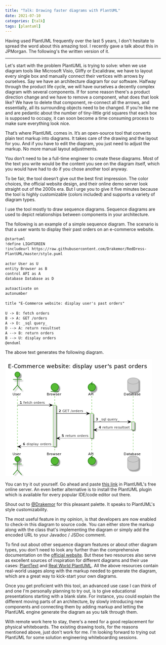 ```yaml
---
title: "Talk: Drawing faster diagrams with PlantUML"
date: 2021-07-10
categories: [talk]
tags: [plantuml]
---
```


Having used PlantUML frequently over the last 5 years, I don't hesitate to spread the word about this amazing tool. I recently gave a talk about this in JPMorgan. The following's the written version of it.

---

Let's start with the problem PlantUML is trying to solve: when we use diagram tools like Microsoft Visio, Gliffy or Excalidraw, we have to layout every single box and manually connect their vertices with arrows by ourselves. Say we have an architecture diagram for our software. Halfway through the product life cycle, we will have ourselves a decently complex diagram with several components. If for some reason there's a product direction change and we have to remove a component, what does that look like? We have to delete that component, re-connect all the arrows, and essentially, all its surrounding objects need to be changed. If you’re like me and are pedantic about the number of tiny-little grid squares that each box is supposed to occupy, it can soon become a time consuming process to make sure everything look nice.

That’s where PlantUML comes in. It’s an open-source tool that converts plain text markup into diagrams. It takes care of the drawing and the layout for you. And if you have to edit the diagram, you just need to adjust the markup. No more manual layout adjustments.

You don’t need to be a full-time engineer to create these diagrams. Most of the text you write would be the content you see on the diagram itself, which you would have had to do if you chose another tool anyway.

To be fair, the tool doesn’t give out the best first impression. The color choices, the official website design, and their online demo server look straight out of the 2000s era. But I urge you to give it five minutes because the tool is highly customizable (colors included) and supports a variety of diagram types.

I use the tool mostly to draw sequence diagrams. Sequence diagrams are used to depict relationships between components in your architecture.

The following is an example of a simple sequence diagram. The scenario is that a user wants to display their past orders on an e-commerce website.

```
@startuml
!define LIGHTGREEN
!includeurl https://raw.githubusercontent.com/Drakemor/RedDress-PlantUML/master/style.puml

actor User as U
entity Browser as B
control API as A
database Database as D

autoactivate on
autonumber

title "E-Commerce website: display user's past orders"

U -> B: fetch orders
B -> A: GET /orders
A -> D: _sql query_
D --> A: return resultset
A --> B: return orders
B --> U: display orders
@enduml
```
The above text generates the following diagram.

![Sequence Diagram](/assets/img/posts/plantuml/past-orders-sequence-diagram.png)

You can try it out yourself. Go ahead and paste [this link](http://www.plantuml.com/plantuml/uml/HSzDRx904C3n-twAqSjpGkuSdWY5M1FR62Ddiy1ODzqNd9cjuTkNRMcymMyd_vtTicYIwAnQ3NWr7k6mtxsUTwUcULShutiR1unauIOoSf7df1-R3oEts4L6weCNzBBfWyjhqf_e0kKd76f2vknejPVsxP0xpOAKiqmMDsEwJUbU0a4xDq0pj6gk69cWel1Oh5AfJi52UTmdADMWHNUQ4Uhb8t6jb8uIvg3vqe8G_C-_Zwv3KchEMeHraxq4vv1wX0TsR0GB60oFLa-GNlAFOPotX4034g-LQY7x3rK1LvJ-jh2g4fO5x9epv8kLoUe2BdotS8z8qqNLaFqE4aea3uGShJ1AcaxTlvDdE77xt6dnBVeXEliD) in PlantUML's free online server. An even better alternative is to install the PlantUML plugin which is available for every popular IDE/code editor out there.

Shout out to [@Drakemor](https://github.com/Drakemor) for this pleasant palette. It speaks to PlantUML's style customizability.

The most useful feature in my opinion, is that developers are now enabled to check-in this diagram to source code. You can either store the markup along with the class that's implementing the diagram or simply add the encoded URL to your Javadoc / JSDoc comment.

To find out about other sequence diagram features or about other diagram types, you don't need to look any further than the comprehensive documentation on the [official website](http://www.plantuml.com). But these two resources also serve as excellent sources of inspiration for different diagrams and their use cases: [PlantText](https://www.planttext.com) and [Real World PlantUML](https://real-world-plantuml.com). All the above resources contain real-world usages along with the markup needed to generate the diagram, which are a great way to kick-start your own diagrams.

Once you get proficient with this tool, an advanced use case I can think of and one I'm personally planning to try out, is to give educational presentations starting with a blank slate. For instance, you could explain the different moving parts of an architecture, by slowly introducing new components and connecting them by adding markup and letting the PlantUML engine generate the diagram as you talk through them.

With remote work here to stay, there's a need for a good replacement for physical whiteboards. The existing drawing tools, for the reasons mentioned above, just don't work for me. I'm looking forward to trying out PlantUML for some solution engineering whiteboarding sessions.
